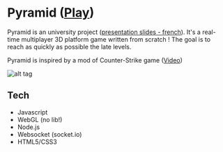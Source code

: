 # Pyramid ([Play](http://www.bazia.net:1326/))

Pyramid is an university project ([presentation slides - french](http://github.com/xviniette/Pyramid/blob/master/presentation_pyramid.pdf)). It's a real-time multiplayer 3D platform game written from scratch !
The goal is to reach as quickly as possible the late levels.

Pyramid is inspired by a mod of Counter-Strike game ([Video](https://www.youtube.com/watch?v=XQ-hyYrXqfk))

![alt tag](https://github.com/xviniette/Pyramid/raw/master/splash2.jpg)

## Tech
* Javascript
* WebGL (no lib!)
* Node.js
* Websocket (socket.io)
* HTML5/CSS3

